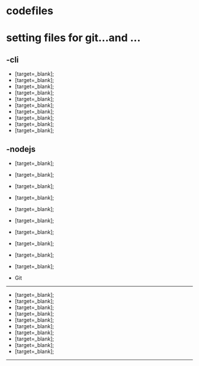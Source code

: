 # codefiles
setting files for git...and ...
===

-cli
---

- []() [target=_blank];
- []() [target=_blank];
- []() [target=_blank];
- []() [target=_blank];
- []() [target=_blank];
- []() [target=_blank];
- []() [target=_blank];
- []() [target=_blank];
- []() [target=_blank];
- []() [target=_blank];

-nodejs
---

- []() [target=_blank];
- []() [target=_blank];
- []() [target=_blank];
- []() [target=_blank];
- []() [target=_blank];
- []() [target=_blank];
- []() [target=_blank];
- []() [target=_blank];
- []() [target=_blank];
- []() [target=_blank];

- Git
---

- []() [target=_blank];
- []() [target=_blank];
- []() [target=_blank];
- []() [target=_blank];
- []() [target=_blank];
- []() [target=_blank];
- []() [target=_blank];
- []() [target=_blank];
- []() [target=_blank];
- []() [target=_blank];

---


